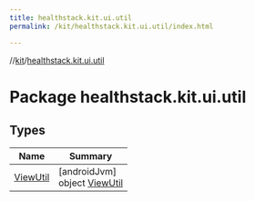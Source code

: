 ```yaml
---
title: healthstack.kit.ui.util
permalink: /kit/healthstack.kit.ui.util/index.html

---
```

//[kit](/kit.html)/[healthstack.kit.ui.util](index.html)



# Package healthstack.kit.ui.util



## Types


| Name | Summary |
|---|---|
| [ViewUtil](-view-util/index.html) | [androidJvm]<br>object [ViewUtil](-view-util/index.html) |

